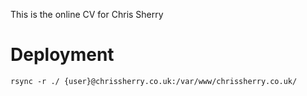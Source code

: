 This is the online CV for Chris Sherry

# Deployment

    rsync -r ./ {user}@chrissherry.co.uk:/var/www/chrissherry.co.uk/
